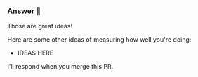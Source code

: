 ### Answer :crystal_ball:

Those are great ideas!

Here are some other ideas of measuring how well you're doing:
- IDEAS HERE

I'll respond when you merge this PR. 